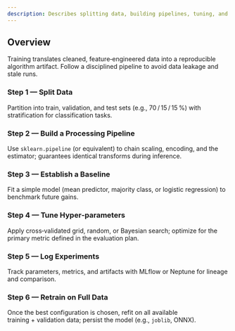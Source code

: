```yaml
---
description: Describes splitting data, building pipelines, tuning, and logging to produce a reproducible model artifact
---
```


## Overview
Training translates cleaned, feature‑engineered data into a reproducible algorithm artifact. Follow a disciplined pipeline to avoid data leakage and stale runs.

### Step 1 — Split Data
Partition into train, validation, and test sets (e.g., 70 / 15 / 15 %) with stratification for classification tasks.

### Step 2 — Build a Processing Pipeline
Use `sklearn.pipeline` (or equivalent) to chain scaling, encoding, and the estimator; guarantees identical transforms during inference.

### Step 3 — Establish a Baseline
Fit a simple model (mean predictor, majority class, or logistic regression) to benchmark future gains.

### Step 4 — Tune Hyper‑parameters
Apply cross‑validated grid, random, or Bayesian search; optimize for the primary metric defined in the evaluation plan.

### Step 5 — Log Experiments
Track parameters, metrics, and artifacts with MLflow or Neptune for lineage and comparison.

### Step 6 — Retrain on Full Data
Once the best configuration is chosen, refit on all available training + validation data; persist the model (e.g., `joblib`, ONNX).